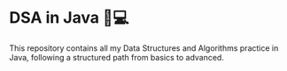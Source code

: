 # DSA in Java 🧠💻

This repository contains all my Data Structures and Algorithms practice in Java, following a structured path from basics to advanced.

